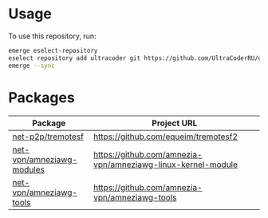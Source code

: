 # Usage

To use this repository, run:
```bash
emerge eselect-repository
eselect repository add ultracoder git https://github.com/UltraCoderRU/gentoo-overlay.git
emerge --sync
```

# Packages
| Package | Project URL
| --- | --- |
| [net-p2p/tremotesf](https://github.com/UltraCoderRU/gentoo-overlay/tree/master/net-p2p/tremotesf) | https://github.com/equeim/tremotesf2
| [net-vpn/amneziawg-modules](https://github.com/UltraCoderRU/gentoo-overlay/tree/master/net-vpn/amneziawg-modules) | https://github.com/amnezia-vpn/amneziawg-linux-kernel-module
| [net-vpn/amneziawg-tools](https://github.com/UltraCoderRU/gentoo-overlay/tree/master/net-vpn/amneziawg-tools) | https://github.com/amnezia-vpn/amneziawg-tools

